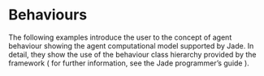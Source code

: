 # Behaviours
The following examples introduce the user to the concept of agent behaviour showing the agent computational model supported by Jade. In detail, they show the use of the behaviour class hierarchy provided by the framework ( for further information, see the Jade programmer’s guide ).
